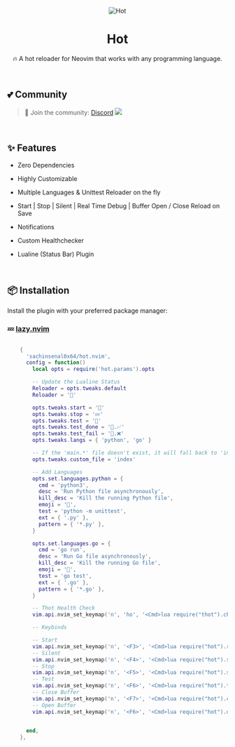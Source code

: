 <div align="center">

<p align="center">
  
  <img alt="Hot" src="https://sachinsenal0x64.github.io/picx-images-hosting/Background.92pxhcjiab.webp">
  
  <h1 align="center">Hot</h1>
  🔥 A hot reloader for Neovim that works with any programming language.
</p>

</div>

<br>

## 💕 Community

> 🍻 Join the community:  <a href="https://discord.gg/EbfftZ5Dd4">Discord</a>
> [![](https://cdn.statically.io/gh/sachinsenal0x64/picx-images-hosting@master/discord.72y8nlaw5mdc.webp)](https://discord.gg/EbfftZ5Dd4)

<br>

## ✨ Features

- Zero Dependencies
- Highly Customizable
- Multiple Languages & Unittest Reloader on the fly
- Start | Stop | Silent | Real Time Debug | Buffer Open / Close  Reload on Save
- Notifications
- Custom Healthchecker
- Lualine (Status Bar) Plugin

  <br>
  
## 📦 Installation

Install the plugin with your preferred package manager:

### 💤 [lazy.nvim](https://github.com/folke/lazy.nvim)

```lua

    {
      'sachinsenal0x64/hot.nvim',
      config = function()
        local opts = require('hot.params').opts

        -- Update the Lualine Status
        Reloader = opts.tweaks.default
        Reloader = '🧼'

        opts.tweaks.start = '🚀'
        opts.tweaks.stop = '💤'
        opts.tweaks.test = '🧪'
        opts.tweaks.test_done = '🧪.✅'
        opts.tweaks.test_fail = '🧪.❌'
        opts.tweaks.langs = { 'python', 'go' }

        -- If the 'main.*' file doesn't exist, it will fall back to 'index.*'
        opts.tweaks.custom_file = 'index'

        -- Add Languages
        opts.set.languages.python = {
          cmd = 'python3',
          desc = 'Run Python file asynchronously',
          kill_desc = 'Kill the running Python file',
          emoji = '🐍',
          test = 'python -m unittest',
          ext = { '.py' },
          pattern = { '*.py' },
        }

        opts.set.languages.go = {
          cmd = 'go run',
          desc = 'Run Go file asynchronously',
          kill_desc = 'Kill the running Go file',
          emoji = '🐹',
          test = 'go test',
          ext = { '.go' },
          pattern = { '*.go' },
        }

        -- Thot Health Check
        vim.api.nvim_set_keymap('n', 'ho', '<Cmd>lua require("thot").check()<CR>', { noremap = true, silent = true })

        -- Keybinds

        -- Start
        vim.api.nvim_set_keymap('n', '<F3>', '<Cmd>lua require("hot").restart()<CR>', { noremap = true, silent = true })
        -- Silent
        vim.api.nvim_set_keymap('n', '<F4>', '<Cmd>lua require("hot").silent()<CR>', { noremap = true, silent = true })
        -- Stop
        vim.api.nvim_set_keymap('n', '<F5>', '<Cmd>lua require("hot").stop()<CR>', { noremap = true, silent = true })
        -- Test
        vim.api.nvim_set_keymap('n', '<F6>', '<Cmd>lua require("hot").test_restart()<CR>', { noremap = true, silent = true })
        -- Close Buffer
        vim.api.nvim_set_keymap('n', '<F7>', '<Cmd>lua require("hot").close_output_buffer()<CR>', { noremap = true, silent = true })
        -- Open Buffer
        vim.api.nvim_set_keymap('n', '<F6>', '<Cmd>lua require("hot").open_output_buffer()<CR>', { noremap = true, silent = true })

      
      end,
    },

```
